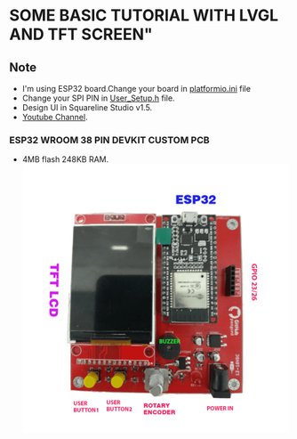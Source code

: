 # SOME BASIC TUTORIAL WITH LVGL AND TFT SCREEN" 
## Note  
- I'm using ESP32 board.Change your board in [platformio.ini](https://github.com/pangcrd/LVGL_Bassic-tutorial/blob/main/BassicButton/platformio.ini) file
- Change your SPI PIN in [User_Setup.h](https://github.com/pangcrd/LVGL_Bassic-tutorial/blob/main/BassicButton/lib/TFT_eSPI/User_Setup.h) file.
- Design UI in Squareline Studio v1.5.
- [Youtube Channel](https://www.youtube.com/@pangcrd).

### ESP32 WROOM 38 PIN DEVKIT CUSTOM PCB 
- 4MB flash 248KB RAM.
![ESP32](https://github.com/pangcrd/LVGL_Bassic-tutorial/blob/main/BassicButton/img/251.png)
